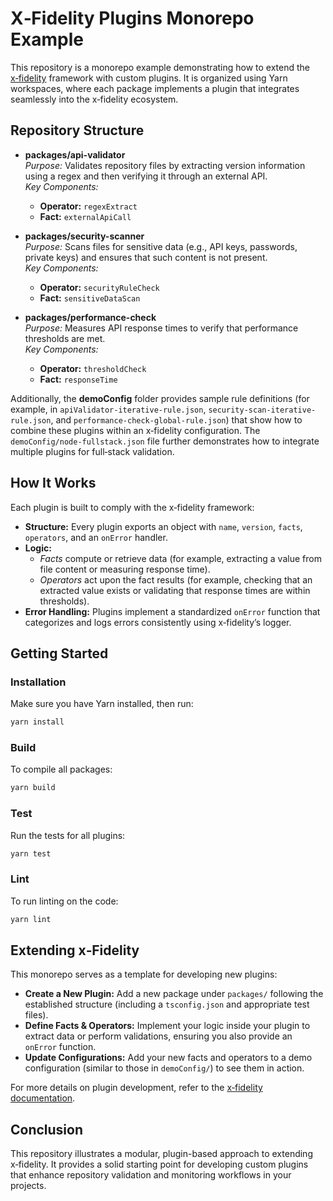 # X‑Fidelity Plugins Monorepo Example

This repository is a monorepo example demonstrating how to extend the [x‑fidelity](https://github.com/x-fidelity) framework with custom plugins. It is organized using Yarn workspaces, where each package implements a plugin that integrates seamlessly into the x‑fidelity ecosystem.

## Repository Structure

- **packages/api-validator**  
  *Purpose:* Validates repository files by extracting version information using a regex and then verifying it through an external API.  
  *Key Components:*  
  - **Operator:** `regexExtract`  
  - **Fact:** `externalApiCall`

- **packages/security-scanner**  
  *Purpose:* Scans files for sensitive data (e.g., API keys, passwords, private keys) and ensures that such content is not present.  
  *Key Components:*  
  - **Operator:** `securityRuleCheck`  
  - **Fact:** `sensitiveDataScan`

- **packages/performance-check**  
  *Purpose:* Measures API response times to verify that performance thresholds are met.  
  *Key Components:*  
  - **Operator:** `thresholdCheck`  
  - **Fact:** `responseTime`

Additionally, the **demoConfig** folder provides sample rule definitions (for example, in `apiValidator-iterative-rule.json`, `security-scan-iterative-rule.json`, and `performance-check-global-rule.json`) that show how to combine these plugins within an x‑fidelity configuration. The `demoConfig/node-fullstack.json` file further demonstrates how to integrate multiple plugins for full‐stack validation.

## How It Works

Each plugin is built to comply with the x‑fidelity framework:
- **Structure:** Every plugin exports an object with `name`, `version`, `facts`, `operators`, and an `onError` handler.
- **Logic:**  
  - *Facts* compute or retrieve data (for example, extracting a value from file content or measuring response time).  
  - *Operators* act upon the fact results (for example, checking that an extracted value exists or validating that response times are within thresholds).
- **Error Handling:** Plugins implement a standardized `onError` function that categorizes and logs errors consistently using x‑fidelity’s logger.

## Getting Started

### Installation
Make sure you have Yarn installed, then run:
```bash
yarn install
```

### Build
To compile all packages:
```bash
yarn build
```

### Test
Run the tests for all plugins:
```bash
yarn test
```

### Lint
To run linting on the code:
```bash
yarn lint
```

## Extending x‑Fidelity

This monorepo serves as a template for developing new plugins:
- **Create a New Plugin:** Add a new package under `packages/` following the established structure (including a `tsconfig.json` and appropriate test files).
- **Define Facts & Operators:** Implement your logic inside your plugin to extract data or perform validations, ensuring you also provide an `onError` function.
- **Update Configurations:** Add your new facts and operators to a demo configuration (similar to those in `demoConfig/`) to see them in action.

For more details on plugin development, refer to the [x‑fidelity documentation](https://github.com/x-fidelity).

## Conclusion

This repository illustrates a modular, plugin-based approach to extending x‑fidelity. It provides a solid starting point for developing custom plugins that enhance repository validation and monitoring workflows in your projects.
